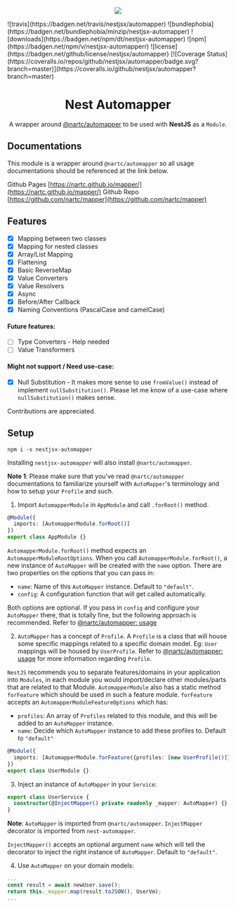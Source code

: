 <p align="center"><img src="https://avatars1.githubusercontent.com/u/43827489?s=400&u=45ac0ac47d40b6d8f277c96bdf00244c10508aef&v=4"/></p>
![travis](https://badgen.net/travis/nestjsx/automapper)
![bundlephobia](https://badgen.net/bundlephobia/minzip/nestjsx-automapper)
![downloads](https://badgen.net/npm/dt/nestjsx-automapper)
![npm](https://badgen.net/npm/v/nestjsx-automapperr)
![license](https://badgen.net/github/license/nestjsx/automapper)
[![Coverage Status](https://coveralls.io/repos/github/nestjsx/automapper/badge.svg?branch=master)](https://coveralls.io/github/nestjsx/automapper?branch=master)
<h1 align="center">Nest Automapper</h1>
<p align="center">A wrapper around <a href="https://github.com/nartc/mapper">@nartc/automapper</a> to be used with <strong>NestJS</strong> as a <code>Module</code>.</p>

## Documentations

This module is a wrapper around `@nartc/automapper` so all usage documentations should be referenced at the link below. 

Github Pages [https://nartc.github.io/mapper/](https://nartc.github.io/mapper/)
Github Repo [https://github.com/nartc/mapper](https://github.com/nartc/mapper)

## Features

- [x] Mapping between two classes
- [x] Mapping for nested classes
- [x] Array/List Mapping
- [x] Flattening
- [x] Basic ReverseMap
- [x] Value Converters
- [x] Value Resolvers
- [x] Async
- [x] Before/After Callback
- [x] Naming Conventions (PascalCase and camelCase)

#### Future features:

- [ ] Type Converters - Help needed
- [ ] Value Transformers

#### Might not support / Need use-case:

- [x] Null Substitution - It makes more sense to use `fromValue()` instead of implement `nullSubstitution()`. Please let me know of a use-case where `nullSubstitution()` makes sense.

Contributions are appreciated.


## Setup
```
npm i -s nestjsx-automapper
```

Installing `nestjsx-automapper` will also install `@nartc/automapper`.

**Note 1**: Please make sure that you've read `@nartc/automapper` documentations to familiarize yourself with `AutoMapper`'s terminology and how to setup your `Profile` and such.

1. Import `AutomapperModule` in `AppModule` and call `.forRoot()` method.

```typescript
@Module({
  imports: [AutomapperModule.forRoot()]
})
export class AppModule {}
```
 
`AutomapperModule.forRoot()` method expects an `AutomapperModuleRootOptions`. When you call `AutomapperModule.forRoot()`, a new instance of `AutoMapper` will be created with the `name` option. There are two properties on the options that you can pass in:
- `name`: Name of this `AutoMapper` instance. Default to `"default"`.
- `config`: A configuration function that will get called automatically.

Both options are optional. If you pass in `config` and configure your `AutoMapper` there, that is totally fine, but the following approach is recommended. Refer to [@nartc/automapper: usage](https://github.com/nartc/mapper#usage) 

2. `AutoMapper` has a concept of `Profile`. A `Profile` is a class that will house some specific mappings related to a specific domain model. Eg: `User` mappings will be housed by `UserProfile`. Refer to [@nartc/automapper: usage](https://github.com/nartc/mapper#usage) for more information regarding `Profile`.

`NestJS` recommends you to separate features/domains in your application into `Modules`, in each module you would import/declare other modules/parts that are related to that Module. `AutomapperModule` also has a static method `forFeature` which should be used in such a feature module. `forFeature` accepts an `AutomapperModuleFeatureOptions` which has:
- `profiles`: An array of `Profiles` related to this module, and this will be added to an `AutoMapper` instance.
- `name`: Decide which `AutoMapper` instance to add these profiles to. Default to `"default"`

```typescript 
@Module({
  imports: [AutomapperModule.forFeature({profiles: [new UserProfile()]})]
})
export class UserModule {}
```

3. Inject an instance of `AutoMapper` in your `Service`:

```typescript
export class UserService {
  constructor(@InjectMapper() private readonly _mapper: AutoMapper) {}
}
```

**Note**: `AutoMapper` is imported from `@nartc/automapper`. `InjectMapper` decorator is imported from `nest-automapper`.

`InjectMapper()` accepts an optional argument `name` which will tell the decorator to inject the right instance of `AutoMapper`. Default to `"default"`.

4. Use `AutoMapper` on your domain models:

```typescript
...
const result = await newUser.save();
return this._mapper.map(result.toJSON(), UserVm);
...
```
